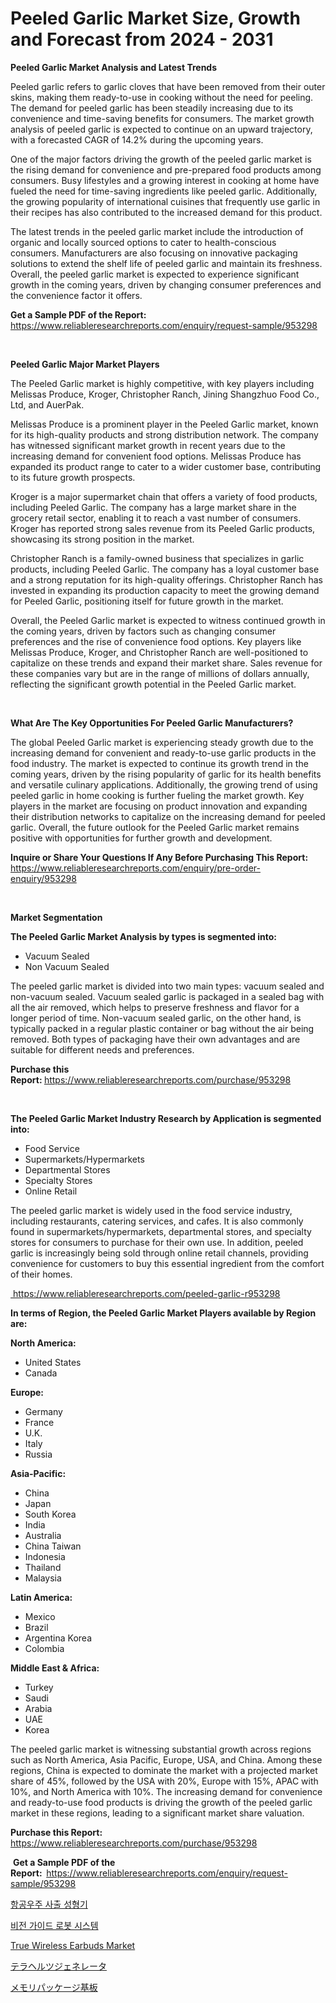 <p><h1>Peeled Garlic Market Size, Growth and Forecast from 2024 - 2031</h1></p><p><strong>Peeled Garlic Market Analysis and Latest Trends</strong></p>
<p><p>Peeled garlic refers to garlic cloves that have been removed from their outer skins, making them ready-to-use in cooking without the need for peeling. The demand for peeled garlic has been steadily increasing due to its convenience and time-saving benefits for consumers. The market growth analysis of peeled garlic is expected to continue on an upward trajectory, with a forecasted CAGR of 14.2% during the upcoming years.</p><p>One of the major factors driving the growth of the peeled garlic market is the rising demand for convenience and pre-prepared food products among consumers. Busy lifestyles and a growing interest in cooking at home have fueled the need for time-saving ingredients like peeled garlic. Additionally, the growing popularity of international cuisines that frequently use garlic in their recipes has also contributed to the increased demand for this product.</p><p>The latest trends in the peeled garlic market include the introduction of organic and locally sourced options to cater to health-conscious consumers. Manufacturers are also focusing on innovative packaging solutions to extend the shelf life of peeled garlic and maintain its freshness. Overall, the peeled garlic market is expected to experience significant growth in the coming years, driven by changing consumer preferences and the convenience factor it offers.</p></p>
<p><strong>Get a Sample PDF of the Report:&nbsp;</strong> <a href="https://www.reliableresearchreports.com/enquiry/request-sample/953298">https://www.reliableresearchreports.com/enquiry/request-sample/953298</a></p>
<p>&nbsp;</p>
<p><strong>Peeled Garlic Major Market Players</strong></p>
<p><p>The Peeled Garlic market is highly competitive, with key players including Melissas Produce, Kroger, Christopher Ranch, Jining Shangzhuo Food Co., Ltd, and AuerPak. </p><p>Melissas Produce is a prominent player in the Peeled Garlic market, known for its high-quality products and strong distribution network. The company has witnessed significant market growth in recent years due to the increasing demand for convenient food options. Melissas Produce has expanded its product range to cater to a wider customer base, contributing to its future growth prospects.</p><p>Kroger is a major supermarket chain that offers a variety of food products, including Peeled Garlic. The company has a large market share in the grocery retail sector, enabling it to reach a vast number of consumers. Kroger has reported strong sales revenue from its Peeled Garlic products, showcasing its strong position in the market.</p><p>Christopher Ranch is a family-owned business that specializes in garlic products, including Peeled Garlic. The company has a loyal customer base and a strong reputation for its high-quality offerings. Christopher Ranch has invested in expanding its production capacity to meet the growing demand for Peeled Garlic, positioning itself for future growth in the market.</p><p>Overall, the Peeled Garlic market is expected to witness continued growth in the coming years, driven by factors such as changing consumer preferences and the rise of convenience food options. Key players like Melissas Produce, Kroger, and Christopher Ranch are well-positioned to capitalize on these trends and expand their market share. Sales revenue for these companies vary but are in the range of millions of dollars annually, reflecting the significant growth potential in the Peeled Garlic market.</p></p>
<p>&nbsp;</p>
<p><strong>What Are The Key Opportunities For Peeled Garlic Manufacturers?</strong></p>
<p><p>The global Peeled Garlic market is experiencing steady growth due to the increasing demand for convenient and ready-to-use garlic products in the food industry. The market is expected to continue its growth trend in the coming years, driven by the rising popularity of garlic for its health benefits and versatile culinary applications. Additionally, the growing trend of using peeled garlic in home cooking is further fueling the market growth. Key players in the market are focusing on product innovation and expanding their distribution networks to capitalize on the increasing demand for peeled garlic. Overall, the future outlook for the Peeled Garlic market remains positive with opportunities for further growth and development.</p></p>
<p><strong>Inquire or Share Your Questions If Any Before Purchasing This Report:</strong> <a href="https://www.reliableresearchreports.com/enquiry/pre-order-enquiry/953298">https://www.reliableresearchreports.com/enquiry/pre-order-enquiry/953298</a></p>
<p>&nbsp;</p>
<p><strong>Market Segmentation</strong></p>
<p><strong>The Peeled Garlic Market Analysis by types is segmented into:</strong></p>
<p><ul><li>Vacuum Sealed</li><li>Non Vacuum Sealed</li></ul></p>
<p><p>The peeled garlic market is divided into two main types: vacuum sealed and non-vacuum sealed. Vacuum sealed garlic is packaged in a sealed bag with all the air removed, which helps to preserve freshness and flavor for a longer period of time. Non-vacuum sealed garlic, on the other hand, is typically packed in a regular plastic container or bag without the air being removed. Both types of packaging have their own advantages and are suitable for different needs and preferences.</p></p>
<p><strong>Purchase this Report:&nbsp;</strong><a href="https://www.reliableresearchreports.com/purchase/953298">https://www.reliableresearchreports.com/purchase/953298</a></p>
<p>&nbsp;</p>
<p><strong>The Peeled Garlic Market Industry Research by Application is segmented into:</strong></p>
<p><ul><li>Food Service</li><li>Supermarkets/Hypermarkets</li><li>Departmental Stores</li><li>Specialty Stores</li><li>Online Retail</li></ul></p>
<p><p>The peeled garlic market is widely used in the food service industry, including restaurants, catering services, and cafes. It is also commonly found in supermarkets/hypermarkets, departmental stores, and specialty stores for consumers to purchase for their own use. In addition, peeled garlic is increasingly being sold through online retail channels, providing convenience for customers to buy this essential ingredient from the comfort of their homes.</p></p>
<p><a href="https://www.reliableresearchreports.com/peeled-garlic-r953298">&nbsp;https://www.reliableresearchreports.com/peeled-garlic-r953298</a></p>
<p><strong>In terms of Region, the Peeled Garlic Market Players available by Region are:</strong></p>
<p>
    <p> <strong> North America: </strong>
        <ul>
            <li>United States</li>
            <li>Canada</li>
        </ul>
        </p> 
    <p> <strong> Europe: </strong>
        <ul>
            <li>Germany</li>
            <li>France</li>
            <li>U.K.</li>
            <li>Italy</li>
            <li>Russia</li>
        </ul>
        </p> 
    <p> <strong> Asia-Pacific: </strong>
        <ul>
            <li>China</li>
            <li>Japan</li>
            <li>South Korea</li>
            <li>India</li>
            <li>Australia</li>
            <li>China Taiwan</li>
            <li>Indonesia</li>
            <li>Thailand</li>
            <li>Malaysia</li>
        </ul>
        </p> 
    <p> <strong> Latin America: </strong>
        <ul>
            <li>Mexico</li>
            <li>Brazil</li>
            <li>Argentina Korea</li>
            <li>Colombia</li>
        </ul>
        </p> 
    <p> <strong> Middle East & Africa: </strong>
        <ul>
            <li>Turkey</li>
            <li>Saudi</li>
            <li>Arabia</li>
            <li>UAE</li>
            <li>Korea</li>
        </ul>
    </p>
    </p>
<p><p>The peeled garlic market is witnessing substantial growth across regions such as North America, Asia Pacific, Europe, USA, and China. Among these regions, China is expected to dominate the market with a projected market share of 45%, followed by the USA with 20%, Europe with 15%, APAC with 10%, and North America with 10%. The increasing demand for convenience and ready-to-use food products is driving the growth of the peeled garlic market in these regions, leading to a significant market share valuation.</p></p>
<p><strong>Purchase this Report: </strong><a href="https://www.reliableresearchreports.com/purchase/953298">https://www.reliableresearchreports.com/purchase/953298</a></p>
<p>&nbsp;<strong>Get a Sample PDF of the Report:&nbsp;&nbsp;</strong><a href="https://www.reliableresearchreports.com/enquiry/request-sample/953298">https://www.reliableresearchreports.com/enquiry/request-sample/953298</a></p>
<p><strong></strong></p>
<p><p><a href="https://github.com/WilburKihn5676/Market-Research-Report-List-2/blob/main/6452407151490.md">항공우주 사출 성형기</a></p><p><a href="https://github.com/wallacBahrtyinger567686/Market-Research-Report-List-2/blob/main/1921325151491.md">비전 가이드 로봇 시스템</a></p><p><a href="https://github.com/mateobossinovero/Market-Research-Report-List-1/blob/main/true-wireless-earbuds-market.md">True Wireless Earbuds Market</a></p><p><a href="https://medium.com/@donnell4596/%E3%83%86%E3%83%A9%E3%83%98%E3%83%AB%E3%83%84%E7%99%BA%E7%94%9F%E5%99%A8%E5%B8%82%E5%A0%B4%E3%81%AE%E3%82%B5%E3%82%A4%E3%82%BA%E3%81%A8%E3%82%B7%E3%82%A7%E3%82%A2%E5%88%86%E6%9E%90-%E6%88%90%E9%95%B7%E3%83%88%E3%83%AC%E3%83%B3%E3%83%89%E3%81%A8%E4%BA%88%E6%B8%AC2024%E5%B9%B4-2031%E5%B9%B4-07bf9d03d351">テラヘルツジェネレータ</a></p><p><a href="https://medium.com/@graysonwolfe1913/%E3%83%A1%E3%83%A2%E3%83%AA%E3%83%BC%E3%83%91%E3%83%83%E3%82%B1%E3%83%BC%E3%82%B8%E5%9F%BA%E6%9D%BF%E5%B8%82%E5%A0%B4%E3%81%AE%E3%82%B5%E3%82%A4%E3%82%BA%E3%81%A8%E3%82%B7%E3%82%A7%E3%82%A2%E5%88%86%E6%9E%90-%E6%88%90%E9%95%B7%E3%83%88%E3%83%AC%E3%83%B3%E3%83%89%E3%81%A82024%E5%B9%B4%E3%81%8B%E3%82%892031%E5%B9%B4%E3%81%BE%E3%81%A7%E3%81%AE%E4%BA%88%E6%B8%AC-81df207658a5">メモリパッケージ基板</a></p></p>